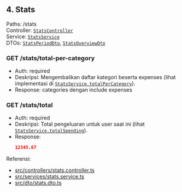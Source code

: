 ## 4. Stats
Paths: /stats  
Controller: [`StatsController`](src/controllers/stats.controller.ts)  
Service: [`StatsService`](src/services/stats.service.ts)  
DTOs: [`StatsPeriodDto`](src/dto/stats.dto.ts), [`StatsOverviewDto`](src/dto/stats.dto.ts)

### GET /stats/total-per-category
- Auth: required
- Deskripsi: Mengembalikan daftar kategori beserta expenses (lihat implementasi di [`StatsService.totalPerCategory`](src/services/stats.service.ts)).
- Response: categories dengan include expenses

### GET /stats/total
- Auth: required
- Deskripsi: Total pengeluaran untuk user saat ini (lihat [`StatsService.totalSpending`](src/services/stats.service.ts)).
- Response:
  ```json
  12345.67
  ```

Referensi:  
- [src/controllers/stats.controller.ts](src/controllers/stats.controller.ts)  
- [src/services/stats.service.ts](src/services/stats.service.ts)  
- [src/dto/stats.dto.ts](src/dto/stats.dto.ts)
